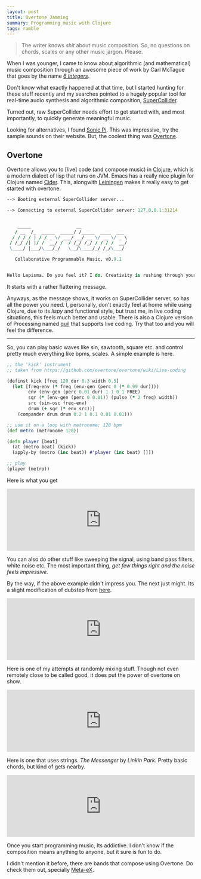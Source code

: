 ```yaml
---
layout: post
title: Overtone Jamming
summary: Programming music with Clojure
tags: ramble
---
```


> The writer knows *shit* about music composition. So, no questions on chords,
> scales or any other music jargon. Please.

<span class="dropcap">W</span>hen I was younger, I came to know about
algorithmic (and mathematical) music composition through an awesome piece of
work by Carl McTague that goes by the name
[*6 Integers*](http://www.mctague.org/carl/music/computer/pieces/6_integers/).

Don't know what exactly happened at that time, but I started hunting for these
stuff recently and my searches pointed to a hugely popular tool for real-time
audio synthesis and algorithmic composition,
[SuperCollider](http://supercollider.sourceforge.net/).

Turned out, raw SuperCollider needs effort to get started with, and most
importantly, to quickly generate meaningful music.

Looking for alternatives, I found [Sonic Pi](http://sonic-pi.net/). This was
impressive, try the sample sounds on their website. But, the coolest thing was
[Overtone](http://overtone.github.io/).

## Overtone

Overtone allows you to [live] code (and compose music) in
[Clojure](http://clojure.org), which is a modern dialect of lisp that runs on
JVM. Emacs has a really nice plugin for Clojure named
[Cider](https://github.com/clojure-emacs/cider). This, alongwith
[Leiningen](http://leiningen.org/) makes it really easy to get started with
overtone.

~~~ clojure
--> Booting external SuperCollider server...

--> Connecting to external SuperCollider server: 127.0.0.1:31214


    _____                 __
   / __  /_  _____  _____/ /_____  ____  ___
  / / / / | / / _ \/ ___/ __/ __ \/ __ \/ _ \
 / /_/ /| |/ /  __/ /  / /_/ /_/ / / / /  __/
 \____/ |___/\___/_/   \__/\____/_/ /_/\___/

   Collaborative Programmable Music. v0.9.1


Hello Lepisma. Do you feel it? I do. Creativity is rushing through your veins today!
~~~

It starts with a rather flattering message.

Anyways, as the message shows, it works on SuperCollider server, so has all the
power you need. I, personally, don't exactly feel at home while using Clojure,
due to its *lispy* and functional style, but trust me, in live coding
situations, this feels much better and usable. There is also a Clojure version
of Processing named [quil](https://github.com/quil/quil) that supports live
coding. Try that too and you will feel the difference.

---

So, you can play basic waves like sin, sawtooth, square etc. and control pretty
much everything like bpms, scales. A simple example is here.

~~~ clojure
;; the 'kick' instrument
;; taken from https://github.com/overtone/overtone/wiki/Live-coding

(definst kick [freq 120 dur 0.3 width 0.5]
  (let [freq-env (* freq (env-gen (perc 0 (* 0.99 dur))))
        env (env-gen (perc 0.01 dur) 1 1 0 1 FREE)
        sqr (* (env-gen (perc 0 0.01)) (pulse (* 2 freq) width))
        src (sin-osc freq-env)
        drum (+ sqr (* env src))]
    (compander drum drum 0.2 1 0.1 0.01 0.01)))

;; use it on a loop with metronome; 128 bpm
(def metro (metronome 128))

(defn player [beat]
  (at (metro beat) (kick))
  (apply-by (metro (inc beat)) #'player (inc beat) []))

;; play
(player (metro))
~~~

Here is what you get

<iframe width="100%" height="166" scrolling="no" frameborder="no"
src="https://w.soundcloud.com/player/?url=https%3A//api.soundcloud.com/tracks/197327870&amp;color=111111&amp;auto_play=false&amp;hide_related=false&amp;show_comments=true&amp;show_user=true&amp;show_reposts=false"></iframe>
<br>

You can also do other stuff like sweeping the signal, using band pass filters,
white noise etc. The most important thing, *get few things right and the noise
feels impressive.*

By the way, if the above example didn't impress you. The next just might. Its a
slight modification of dubstep from
[here](https://github.com/overtone/overtone/blob/master/src/overtone/examples/instruments/dubstep.clj).

<iframe width="100%" height="166" scrolling="no" frameborder="no"
src="https://w.soundcloud.com/player/?url=https%3A//api.soundcloud.com/tracks/197334347&amp;color=111111&amp;auto_play=false&amp;hide_related=false&amp;show_comments=true&amp;show_user=true&amp;show_reposts=false"></iframe>
<br>

Here is one of my attempts at randomly mixing stuff. Though not even remotely
close to be called good, it does put the power of overtone on show.

<iframe width="100%" height="166" scrolling="no" frameborder="no"
src="https://w.soundcloud.com/player/?url=https%3A//api.soundcloud.com/tracks/197347055&amp;color=111111&amp;auto_play=false&amp;hide_related=false&amp;show_comments=true&amp;show_user=true&amp;show_reposts=false"></iframe>
<br>

Here is one that uses strings. *The Messenger* by *Linkin Park*. Pretty basic
chords, but kind of gets nearby.

<iframe width="100%" height="166" scrolling="no" frameborder="no"
src="https://w.soundcloud.com/player/?url=https%3A//api.soundcloud.com/tracks/197342369&amp;color=111111&amp;auto_play=false&amp;hide_related=false&amp;show_comments=true&amp;show_user=true&amp;show_reposts=false"></iframe>
<br>

Once you start programming music, Its addictive. I don't know if the composition
means anything to anyone, but it sure is fun to do.

I didn't mention it before, there are bands that compose using Overtone.
Do check them out, specially [Meta-eX](http://meta-ex.com/).

